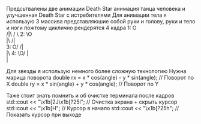 Предсьтвалены две анимации
    Death Star
    анимация танца человека
    и улучшенная Death Star с истребителями
Для анимации тела я использую 3 массива представляюшие собой руки и голову, руки и тело и ноги
пожтому циклично рендерятся 4 кадра
1:
  O     
 /|\ 
 / \ 
2:
 \O  
  |\ 
 /|  
3:
  O/ 
 /|  
  |\ 
4:
 \O/ 
  |  
  |                     
                                                                                
Для звезды я использую немного более сложную технологию
Нужна марица поворота
    double rx = x * cos(angle) - y * sin(angle);  // Поворот по X
    double ry = x * sin(angle) + y * cos(angle);  // Поворот по Y

Таже стоит знать помнить и об очистке терминала после кадров
std::cout << "\x1b[2J\x1b[?25l";  // Очистка экрана + скрыть курсор
std::cout << "\x1b[H";           // Курсор в начало
std::cout << "\x1b[?25h";        // Показать курсор при выходе
